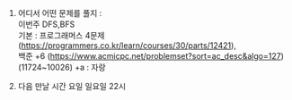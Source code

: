1. 어디서 어떤 문제를 풀지 :    
   이번주 DFS,BFS    
   기본 : 프로그래머스 4문제(https://programmers.co.kr/learn/courses/30/parts/12421),    
   백준 +6 (https://www.acmicpc.net/problemset?sort=ac_desc&algo=127) (11724~10026)
    +a : 자랑   
    
2. 다음 만날 시간 요일
    일요일 22시
